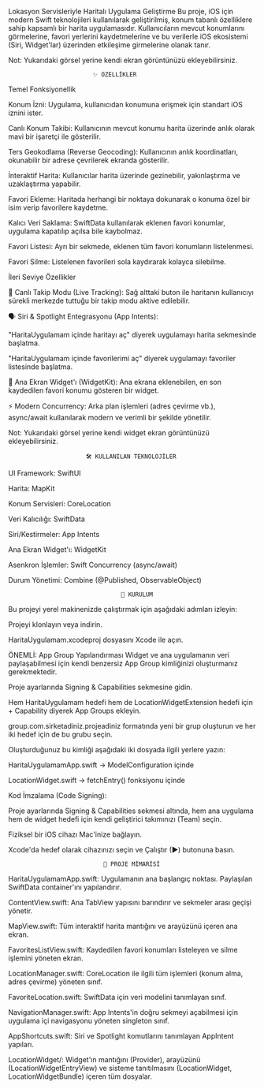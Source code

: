 Lokasyon Servisleriyle Haritalı Uygulama Geliştirme
Bu proje, iOS için modern Swift teknolojileri kullanılarak geliştirilmiş, konum tabanlı özelliklere sahip kapsamlı bir harita uygulamasıdır. Kullanıcıların mevcut konumlarını görmelerine, favori yerlerini kaydetmelerine ve bu verilerle iOS ekosistemi (Siri, Widget'lar) üzerinden etkileşime girmelerine olanak tanır.

Not: Yukarıdaki görsel yerine kendi ekran görüntünüzü ekleyebilirsiniz.

                            ✨ ÖZELLİKLER
Temel Fonksiyonellik

Konum İzni: Uygulama, kullanıcıdan konumuna erişmek için standart iOS iznini ister.

Canlı Konum Takibi: Kullanıcının mevcut konumu harita üzerinde anlık olarak mavi bir işaretçi ile gösterilir.

Ters Geokodlama (Reverse Geocoding): Kullanıcının anlık koordinatları, okunabilir bir adrese çevrilerek ekranda gösterilir.

İnteraktif Harita: Kullanıcılar harita üzerinde gezinebilir, yakınlaştırma ve uzaklaştırma yapabilir.

Favori Ekleme: Haritada herhangi bir noktaya dokunarak o konuma özel bir isim verip favorilere kaydetme.

Kalıcı Veri Saklama: SwiftData kullanılarak eklenen favori konumlar, uygulama kapatılıp açılsa bile kaybolmaz.

Favori Listesi: Ayrı bir sekmede, eklenen tüm favori konumların listelenmesi.

Favori Silme: Listelenen favorileri sola kaydırarak kolayca silebilme.

İleri Seviye Özellikler

📍 Canlı Takip Modu (Live Tracking): Sağ alttaki buton ile haritanın kullanıcıyı sürekli merkezde tuttuğu bir takip modu aktive edilebilir.

🗣️ Siri & Spotlight Entegrasyonu (App Intents):

"HaritaUygulamam içinde haritayı aç" diyerek uygulamayı harita sekmesinde başlatma.

"HaritaUygulamam içinde favorilerimi aç" diyerek uygulamayı favoriler listesinde başlatma.

📱 Ana Ekran Widget'ı (WidgetKit): Ana ekrana eklenebilen, en son kaydedilen favori konumu gösteren bir widget.

⚡ Modern Concurrency: Arka plan işlemleri (adres çevirme vb.), async/await kullanılarak modern ve verimli bir şekilde yönetilir.

Not: Yukarıdaki görsel yerine kendi widget ekran görüntünüzü ekleyebilirsiniz.

                          🛠️ KULLANILAN TEKNOLOJİLER
UI Framework: SwiftUI

Harita: MapKit

Konum Servisleri: CoreLocation

Veri Kalıcılığı: SwiftData

Siri/Kestirmeler: App Intents

Ana Ekran Widget'ı: WidgetKit

Asenkron İşlemler: Swift Concurrency (async/await)

Durum Yönetimi: Combine (@Published, ObservableObject)

                                    🚀 KURULUM
Bu projeyi yerel makinenizde çalıştırmak için aşağıdaki adımları izleyin:

Projeyi klonlayın veya indirin.

HaritaUygulamam.xcodeproj dosyasını Xcode ile açın.

ÖNEMLİ: App Group Yapılandırması
Widget ve ana uygulamanın veri paylaşabilmesi için kendi benzersiz App Group kimliğinizi oluşturmanız gerekmektedir.

Proje ayarlarında Signing & Capabilities sekmesine gidin.

Hem HaritaUygulamam hedefi hem de LocationWidgetExtension hedefi için + Capability diyerek App Groups ekleyin.

group.com.sirketadiniz.projeadiniz formatında yeni bir grup oluşturun ve her iki hedef için de bu grubu seçin.

Oluşturduğunuz bu kimliği aşağıdaki iki dosyada ilgili yerlere yazın:

HaritaUygulamamApp.swift -> ModelConfiguration içinde

LocationWidget.swift -> fetchEntry() fonksiyonu içinde

Kod İmzalama (Code Signing):

Proje ayarlarında Signing & Capabilities sekmesi altında, hem ana uygulama hem de widget hedefi için kendi geliştirici takımınızı (Team) seçin.

Fiziksel bir iOS cihazı Mac'inize bağlayın.

Xcode'da hedef olarak cihazınızı seçin ve Çalıştır (►) butonuna basın.

                               📂 PROJE MİMARİSİ 
HaritaUygulamamApp.swift: Uygulamanın ana başlangıç noktası. Paylaşılan SwiftData container'ını yapılandırır.

ContentView.swift: Ana TabView yapısını barındırır ve sekmeler arası geçişi yönetir.

MapView.swift: Tüm interaktif harita mantığını ve arayüzünü içeren ana ekran.

FavoritesListView.swift: Kaydedilen favori konumları listeleyen ve silme işlemini yöneten ekran.

LocationManager.swift: CoreLocation ile ilgili tüm işlemleri (konum alma, adres çevirme) yöneten sınıf.

FavoriteLocation.swift: SwiftData için veri modelini tanımlayan sınıf.

NavigationManager.swift: App Intents'in doğru sekmeyi açabilmesi için uygulama içi navigasyonu yöneten singleton sınıf.

AppShortcuts.swift: Siri ve Spotlight komutlarını tanımlayan AppIntent yapıları.

LocationWidget/: Widget'ın mantığını (Provider), arayüzünü (LocationWidgetEntryView) ve sisteme tanıtılmasını (LocationWidget, LocationWidgetBundle) içeren tüm dosyalar.
